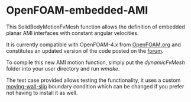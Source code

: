 # OpenFOAM-embedded-AMI
This SolidBodyMotionFvMesh function allows the definition of embedded planar AMI interfaces with constant angular velocities.

It is currently compatible with OpenFOAM-4.x from [OpenFOAM.org](http://www.openfoam.org)
and constitutes an updated version of the code posted on the [forum](http://www.cfd-online.com/Forums/openfoam-solving/105274-free-slip-moving-wall-bc.html#post509989).

To compile this new AMI motion function, simply put the *dynamicFvMesh* folder into your user directory and run *wmake*.

The test case provided allows testing the functionality, it uses a custom [moving-wall-slip](http://github.com/louisgag/OpenFOAM-moving-wall-slip) boundary condition which can be changed if you prefer not having to install it as well.
